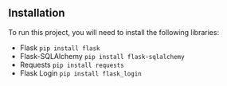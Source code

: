 ## Installation
To run this project, you will need to install the following libraries:

- Flask `pip install flask`
- Flask-SQLAlchemy `pip install flask-sqlalchemy`
- Requests `pip install requests`
- Flask Login `pip install flask_login`
